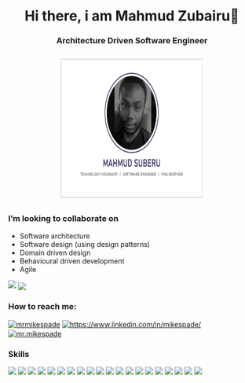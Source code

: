 <h1 align="center">Hi there, i am Mahmud Zubairu👋</h1> 
<h3 align="center">Architecture Driven Software Engineer</h3>
<p align="center" style="margin-bottom: 0;"><img src="https://github.com/merhmood/merhmood/blob/main/GITHUB-BANNER.png?raw=true" width="300" height="300"></p>
<h3>I’m looking to collaborate on</h3>
<ul>
<li>Software architecture</li>
<li>Software design (using design patterns)</li>
<li>Domain driven design</li>
<li>Behavioural driven development</li></li>
<li>Agile</li>
</ul>

<img src="https://github-readme-stats.vercel.app/api?username=merhmood">
<img align="center" src="https://github-readme-streak-stats.herokuapp.com/?user=merhmood"/>

<h3 align="left">How to reach me:</h3>
<p align="left">
<a href="https://twitter.com/merh_mood" target="_blank"><img align="center" src="https://raw.githubusercontent.com/rahuldkjain/github-profile-readme-generator/master/src/images/icons/Social/twitter.svg" alt="mrmikespade" height="30" width="40" /></a>
<a href="https://www.linkedin.com/in/mahmud-suberu-684020235/" target="_blank"><img align="center" src="https://raw.githubusercontent.com/rahuldkjain/github-profile-readme-generator/master/src/images/icons/Social/linked-in-alt.svg" alt="https://www.linkedin.com/in/mikespade/" height="30" width="40" /></a>
<a href="https://www.instagram.com/merh_mood/" target="_blank"><img align="center" src="https://raw.githubusercontent.com/rahuldkjain/github-profile-readme-generator/master/src/images/icons/Social/instagram.svg" alt="mr.mikespade" height="30" width="40" /></a>
</p>

<h3>Skills</h3>
<p>
<img src="https://img.shields.io/badge/react-%2320232a.svg?style=for-the-badge&logo=react&logoColor=%2361DAFB"> <img src="https://img.shields.io/badge/redux-%23593d88.svg?style=for-the-badge&logo=redux&logoColor=white"> <img src="https://img.shields.io/badge/redux-%23593d88.svg?style=for-the-badge&logo=redux&logoColor=white"> <img src="https://img.shields.io/badge/node.js-6DA55F?style=for-the-badge&logo=node.js&logoColor=white"> <img src="https://img.shields.io/badge/express.js-%23404d59.svg?style=for-the-badge&logo=express&logoColor=%2361DAFB"> <img src="https://img.shields.io/badge/SASS-hotpink.svg?style=for-the-badge&logo=SASS&logoColor=white"> <img src="https://img.shields.io/badge/vuejs-%2335495e.svg?style=for-the-badge&logo=vuedotjs&logoColor=%234FC08D"> <img src="https://img.shields.io/badge/JWT-black?style=for-the-badge&logo=JSON%20web%20tokens"> <img src="https://img.shields.io/badge/JWT-black?style=for-the-badge&logo=JSON%20web%20tokens"> <img src="https://img.shields.io/badge/nestjs-%23E0234E.svg?style=for-the-badge&logo=nestjs&logoColor=white"> <img src="https://img.shields.io/badge/typescript-%23007ACC.svg?style=for-the-badge&logo=typescript&logoColor=white"> <img src="https://img.shields.io/badge/c++-%2300599C.svg?style=for-the-badge&logo=c%2B%2B&logoColor=white"> <img src="https://img.shields.io/badge/docker-%230db7ed.svg?style=for-the-badge&logo=docker&logoColor=white"> <img src="https://img.shields.io/badge/github%20actions-%232671E5.svg?style=for-the-badge&logo=githubactions&logoColor=white"> <img src="https://img.shields.io/badge/jenkins-%232C5263.svg?style=for-the-badge&logo=jenkins&logoColor=white">  <img src="https://img.shields.io/badge/-mocha-%238D6748?style=for-the-badge&logo=mocha&logoColor=white">  <img src="https://img.shields.io/badge/-jest-%23C21325?style=for-the-badge&logo=jest&logoColor=white">  <img src="https://img.shields.io/badge/MongoDB-%234ea94b.svg?style=for-the-badge&logo=mongodb&logoColor=white">  <img src="https://img.shields.io/badge/postgres-%23316192.svg?style=for-the-badge&logo=postgresql&logoColor=white">   <img src="https://img.shields.io/badge/AWS-%23FF9900.svg?style=for-the-badge&logo=amazon-aws&logoColor=white">
</p>


<!--
**merhmood/merhmood** is a ✨ _special_ ✨ repository because its `README.md` (this file) appears on your GitHub profile.

Here are some ideas to get you started:

- 🔭 I’m currently working on ...
- 🌱 I’m currently learning ...
- 👯 I’m looking to collaborate on ...
- 🤔 I’m looking for help with ...
- 💬 Ask me about ...
- 📫 How to reach me: ...
- 😄 Pronouns: ...
- ⚡ Fun fact: ...
-->

